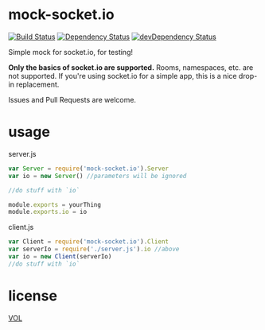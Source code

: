 mock-socket.io
==============

[![Build Status](https://travis-ci.org/ArtskydJ/mock-socket.io.svg?branch=master)](https://travis-ci.org/ArtskydJ/mock-socket.io)
[![Dependency Status](https://david-dm.org/artskydj/mock-socket.io.svg)](https://david-dm.org/artskydj/mock-socket.io)
[![devDependency Status](https://david-dm.org/artskydj/mock-socket.io/dev-status.svg)](https://david-dm.org/artskydj/mock-socket.io#info=devDependencies)

Simple mock for socket.io, for testing!

**Only the basics of socket.io are supported.** Rooms, namespaces, etc. are not supported. If you're using socket.io for a simple app, this is a nice drop-in replacement.

Issues and Pull Requests are welcome.

# usage

server.js
```js
var Server = require('mock-socket.io').Server
var io = new Server() //parameters will be ignored

//do stuff with `io`

module.exports = yourThing
module.exports.io = io
```

client.js
```js
var Client = require('mock-socket.io').Client
var serverIo = require('./server.js').io //above
var io = new Client(serverIo)
//do stuff with `io`
```

# license

[VOL](http://veryopenlicense.com)
